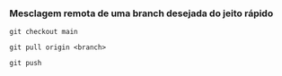 ### Mesclagem remota de uma branch desejada do jeito rápido

~~~
git checkout main
~~~

~~~
git pull origin <branch>
~~~

~~~
git push
~~~
